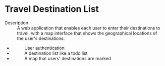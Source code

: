 # Travel Destination List

<dl>
    <dt>Description</dt>
    <dd>A web application that enables each user to enter their destinations to
    travel, with a map interface that shows the geographical locations of the
    user's destinations. </dd>
    <ul>
    <li><dd>User authentication</dd></li>
    <li><dd>A destination list like a todo list</dd></li>
    <li><dd>A map that users' destinations are marked</dd></li>
    </ul>
</dl>



